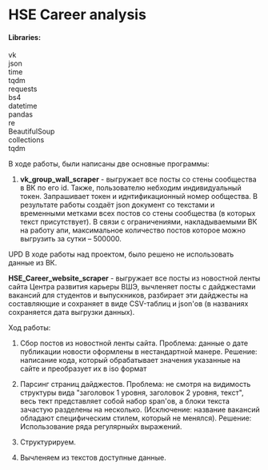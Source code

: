 # HSE Career analysis

#### Libraries:
vk  
json  
time  
tqdm  
requests  
bs4  
datetime  
pandas  
re  
BeautifulSoup  
collections  
tqdm  

В ходе работы, были написаны две основные программы:

1. **vk_group_wall_scraper** - выгружает все посты со стены сообщества в ВК по его id. Также, пользователю небходим индивидуальный токен.
Запрашивает токен и иднтификационный номер ообщества. В результате работы создаёт json документ со текстами и временными метками всех постов со стены сообщества (в которых текст присутствует). В связи с ограничениями, накладываемыми ВК на работу апи, максимальное количество постов  которое можно выгрузить за сутки – 500000.

UPD В ходе работы над проектом, было решено не использовать данные из ВК.

**HSE_Career_website_scraper** - выгружает все посты из новостной ленты сайта Центра развития карьеры ВШЭ, вычленяет посты с дайджестами вакансий для студентов и выпускников, разбирает эти дайджесты на составляющие и сохраняет в виде CSV-таблиц и json'ов (в названиях сохраняется дата выгрузки данных).

Ход работы:

1. Сбор постов из новостной ленты сайта.
Проблема: данные о дате публикации новости оформлены в нестандартной манере.
Решение: написание кода, который обрабатывает значения указанные на сайте и преобразует их в iso формат

2. Парсинг страниц дайджестов.
Проблема: не смотря на видимость структуры вида "заголовок 1 уровня, заголовок 2 уровня, текст", весь тект представляет собой набор span'ов, а блоки текста зачастую разделены на несколько. (Исключение: название вакансий обладают специфическим стилем, который не менялся).
Решение: Использование ряда регулярныйх выражений.

3. Структурируем.

4. Вычленяем из текстов доступные данные.
